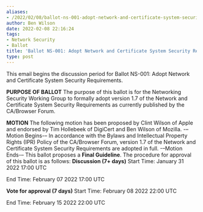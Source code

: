 ```yaml
---
aliases:
- /2022/02/08/ballot-ns-001-adopt-network-and-certificate-system-security-requirements/
author: Ben Wilson
date: 2022-02-08 22:16:24
tags:
- Network Security
- Ballot
title: 'Ballot NS-001: Adopt Network and Certificate System Security Requirements'
type: post
---
```


This email begins the discussion period for Ballot NS-001: Adopt Network and Certificate System Security Requirements.

**PURPOSE OF BALLOT**
The purpose of this ballot is for the Networking Security Working Group to formally adopt version 1.7 of the Network and Certificate System Security Requirements as currently published by the CA/Browser Forum.

**MOTION**
The following motion has been proposed by Clint Wilson of Apple and endorsed by Tim Hollebeek of DigiCert and Ben Wilson of Mozilla.
-–Motion Begins-–
In accordance with the Bylaws and Intellectual Property Rights (IPR) Policy of the CA/Browser Forum, version 1.7 of the Network and Certificate System Security Requirements are adopted in full.
-–Motion Ends-–
This ballot proposes a **Final Guideline**. The procedure for approval of this ballot is as follows:
**Discussion (7+ days)**
Start Time: January 31 2022 17:00 UTC

End Time: February 07 2022 17:00 UTC

**Vote for approval (7 days)**
Start Time: February 08 2022 22:00 UTC

End Time: February 15 2022 22:00 UTC